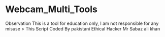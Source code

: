 # Webcam_Multi_Tools
Observation This is a tool for education only, I am not responsible for any misuse > This Script Coded By pakistani Ethical Hacker Mr Sabaz ali khan
